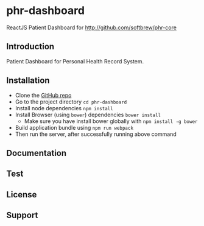 # phr-dashboard
ReactJS Patient Dashboard for http://github.com/softbrew/phr-core

## Introduction
Patient Dashboard for Personal Health Record System.

## Installation

- Clone the [GitHub repo](https://github.com/softbrew/phr-dashboard)
- Go to the project directory `cd phr-dashboard`
- Install node dependencies `npm install`
- Install Browser (using `bower`) dependencies `bower install`
  - Make sure you have install bower globally with `npm install -g bower`
- Build application bundle using `npm run webpack`
- Then run the server, after successfully running above command

## Documentation

## Test

## License

## Support
